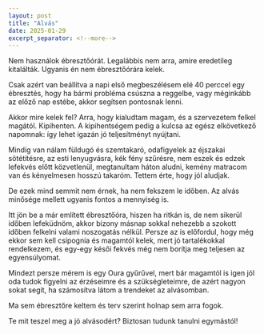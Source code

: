 ```yaml
---
layout: post
title: "Alvás"
date: 2025-01-29
excerpt_separator: <!--more-->
---
```


Nem használok ébresztőórát. Legalábbis nem arra, amire eredetileg kitalálták. Ugyanis én nem ébresztőórára kelek.<!--more-->

Csak azért van beállítva a napi első megbeszélésem elé 40 perccel egy ébresztés, hogy ha bármi probléma csúszna a reggelbe, vagy méginkább az előző nap estébe, akkor segítsen pontosnak lenni.

Akkor mire kelek fel? Arra, hogy kialudtam magam, és a szervezetem felkel magától. Kipihenten. A kipihentségem pedig a kulcsa az egész elkövetkező napomnak: így lehet igazán jó teljesítményt nyújtani.

Mindig van nálam füldugó és szemtakaró, odafigyelek az éjszakai sötétítésre, az esti lenyugvásra, kék fény szűrésre, nem eszek és edzek lefekvés előtt közvetlenül, megtanultam háton aludni, kemény matracom van és kényelmesen hosszú takaróm. Tettem érte, hogy jól aludjak.

De ezek mind semmit nem érnek, ha nem fekszem le időben. Az alvás minősége mellett ugyanis fontos a mennyiség is.

Itt jön be a már említett ébresztőóra, hiszen ha ritkán is, de nem sikerül időben lefeküdnöm, akkor bizony másnap sokkal nehezebb a szokott időben felkelni valami noszogatás nélkül. Persze az is előfordul, hogy még ekkor sem kell csipognia és magamtól kelek, mert jó tartalékokkal rendelkezem, és egy-egy késői fekvés még nem borítja meg teljesen az egyensúlyomat.

Mindezt persze mérem is egy Oura gyűrűvel, mert bár magamtól is igen jól oda tudok figyelni az érzéseimre és a szükségleteimre, de azért nagyon sokat segít, ha számosítva látom a trendeket az alvásomban.

Ma sem ébresztőre keltem és terv szerint holnap sem arra fogok.

Te mit teszel meg a jó alvásodért? Biztosan tudunk tanulni egymástól!
